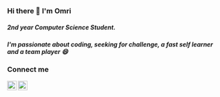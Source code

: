 ### Hi there 👋 I'm Omri

##### 2nd year Computer Science Student.
##### I'm passionate about coding, seeking for challenge, a fast self learner and a team player 😄
### Connect me
[<img align="left" alt="vladi | LinkedIn" width="22px" src="https://cdn.jsdelivr.net/npm/simple-icons@v3/icons/linkedin.svg" />][linkedin]
[<img align="left" alt="vladi | Gmail" width="22px" src="https://cdn.jsdelivr.net/npm/simple-icons@v3/icons/gmail.svg" />][gmail]


[linkedin]: https://linkedin.com/in/omrikrelman/
[gmail]:malito:omrikre@gmail.com
